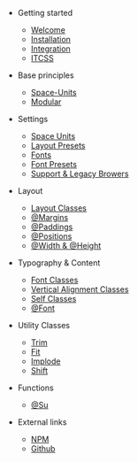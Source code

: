 - Getting started
  - [Welcome](getting-started/welcome.md)
  - [Installation](getting-started/installation.md)
  - [Integration](getting-started/integration.md)
  - [ITCSS](getting-started/itcss.md)

- Base principles
  - [Space-Units](/getting-started/space-unit.md)
  - [Modular]()
  
- Settings
  - [Space Units](settings/space-units.md)
  - [Layout Presets](settings/layout-presets.md)
  - [Fonts](settings/fonts.md)
  - [Font Presets](settings/font-presets.md)
  - [Support & Legacy Browers](settings/support-legacy.md)

- Layout
  - [Layout Classes](layout/layout-classes.md)
  - [@Margins](layout/margin.md)
  - [@Paddings](layout/padding.md)
  - [@Positions](layout/position.md)
  - [@Width & @Height](layout/width-height.md)
  
- Typography & Content 
  - [Font Classes](typography/font-classes.md)
  - [Vertical Alignment Classes](typography/vertical-alignments.md)
  - [Self Classes](typography/self-classes.md)
  - [@Font](typography/font-mixins.md)
  
- Utility Classes
  - [Trim](utility-classes/trim.md)
  - [Fit](utility-classes/fit.md)
  - [Implode](utility-classes/implode.md)
  - [Shift](utility-classes/shift.md)

- Functions
  - [@Su](functions/su.md) 
   
- External links
  - [NPM](https://www.npmjs.com/package/spaceframework)
  - [Github](https://github.com/HarwinBorger/SpaceFramework)